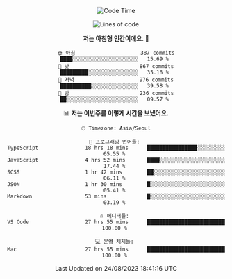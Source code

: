<div align='center'>
 
<!--START_SECTION:waka-->
![Code Time](http://img.shields.io/badge/Code%20Time-2%2C896%20hrs%2023%20mins-blue)

![Lines of code](https://img.shields.io/badge/%EC%A0%80%EB%8A%94%20%EC%97%AC%ED%83%9C%EA%B9%8C%EC%A7%80%20-1.2%20million%20%EC%A4%84%EC%9D%98%20%EC%BD%94%EB%93%9C%EB%A5%BC%20%EC%9E%91%EC%84%B1%ED%96%88%EC%96%B4%EC%9A%94.-blue)

**저는 아침형 인간이에요. 🐤** 

```text
🌞 아침                     387 commits         ████░░░░░░░░░░░░░░░░░░░░░   15.69 % 
🌆 낮　                     867 commits         █████████░░░░░░░░░░░░░░░░   35.16 % 
🌃 저녁                     976 commits         ██████████░░░░░░░░░░░░░░░   39.58 % 
🌙 밤　                     236 commits         ██░░░░░░░░░░░░░░░░░░░░░░░   09.57 % 
```


📊 **저는 이번주를 이렇게 시간을 보냈어요.** 

```text
🕑︎ Timezone: Asia/Seoul

💬 프로그래밍 언어들: 
TypeScript               18 hrs 18 mins      ████████████████░░░░░░░░░   65.55 % 
JavaScript               4 hrs 52 mins       ████░░░░░░░░░░░░░░░░░░░░░   17.44 % 
SCSS                     1 hr 42 mins        ██░░░░░░░░░░░░░░░░░░░░░░░   06.11 % 
JSON                     1 hr 30 mins        █░░░░░░░░░░░░░░░░░░░░░░░░   05.41 % 
Markdown                 53 mins             █░░░░░░░░░░░░░░░░░░░░░░░░   03.19 % 

🔥 에디터들: 
VS Code                  27 hrs 55 mins      █████████████████████████   100.00 % 

💻 운영 체제들: 
Mac                      27 hrs 55 mins      █████████████████████████   100.00 % 
```


 Last Updated on 24/08/2023 18:41:16 UTC
<!--END_SECTION:waka-->
 </div>
<!---
Emewjin/Emewjin is a ✨ special ✨ repository because its `README.md` (this file) appears on your GitHub profile.
You can click the Preview link to take a look at your changes.
--->
